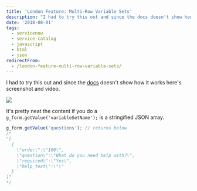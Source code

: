 ```yaml
---
title: 'London Feature: Multi-Row Variable Sets'
description: "I had to try this out and since the docs doesn't show how it works here's screenshot and video.\r\n\r\n!\r\n\r\n\r\n\r\nIt's pretty neat the content if you do a g_form.g..."
date: '2018-08-01'
tags:
  - servicenow
  - service-catalog
  - javascript
  - html
  - json
redirectFrom:
  - /london-feature-multi-row-variable-sets/
---
```


<!--StartFragment-->

I had to try this out and since the [docs](https://docs.servicenow.com/bundle/london-it-service-management/page/product/service-catalog-management/task/t_CreateAVariableSet.html) doesn't show how it works here's screenshot and video.

![](/assets/images/longon-variable-sets-1.png)

<!--StartFragment-->

It's pretty neat the content if you do a `g_form.getValue('variableSetName');` is a stringified JSON array.

<!--EndFragment-->

<!--StartFragment-->

```javascript
g_form.getValue('questions'); // returns below
/*
"[
  {
    \"order\":\"100\",
    \"question\":\"What do you need help with?\",
    \"required\":\"Yes\",
    \"help_text\":\"\"
  }
]"
*/
```

<!--EndFragment-->